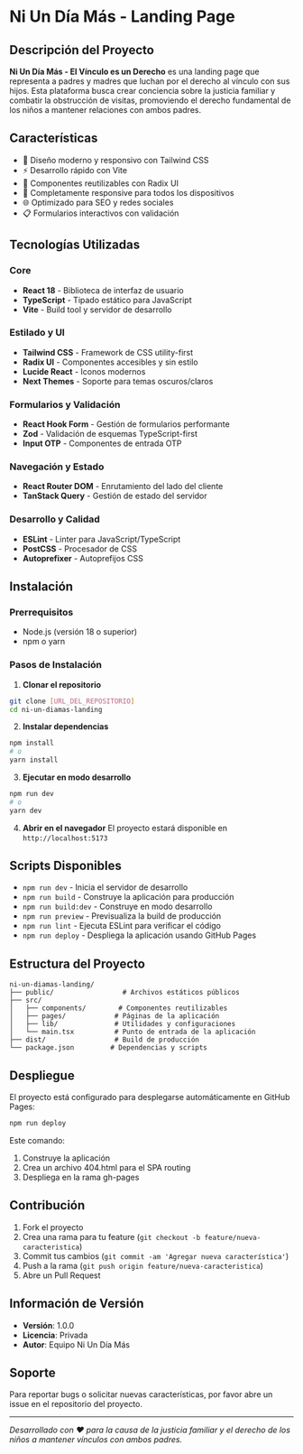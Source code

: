# Ni Un Día Más - Landing Page

## Descripción del Proyecto

**Ni Un Día Más - El Vínculo es un Derecho** es una landing page que representa a padres y madres que luchan por el derecho al vínculo con sus hijos. Esta plataforma busca crear conciencia sobre la justicia familiar y combatir la obstrucción de visitas, promoviendo el derecho fundamental de los niños a mantener relaciones con ambos padres.

## Características

- 🎨 Diseño moderno y responsivo con Tailwind CSS
- ⚡ Desarrollo rápido con Vite
- 🔧 Componentes reutilizables con Radix UI
- 📱 Completamente responsive para todos los dispositivos
- 🌐 Optimizado para SEO y redes sociales
- 📋 Formularios interactivos con validación

## Tecnologías Utilizadas

### Core
- **React 18** - Biblioteca de interfaz de usuario
- **TypeScript** - Tipado estático para JavaScript
- **Vite** - Build tool y servidor de desarrollo

### Estilado y UI
- **Tailwind CSS** - Framework de CSS utility-first
- **Radix UI** - Componentes accesibles y sin estilo
- **Lucide React** - Iconos modernos
- **Next Themes** - Soporte para temas oscuros/claros

### Formularios y Validación
- **React Hook Form** - Gestión de formularios performante
- **Zod** - Validación de esquemas TypeScript-first
- **Input OTP** - Componentes de entrada OTP

### Navegación y Estado
- **React Router DOM** - Enrutamiento del lado del cliente
- **TanStack Query** - Gestión de estado del servidor

### Desarrollo y Calidad
- **ESLint** - Linter para JavaScript/TypeScript
- **PostCSS** - Procesador de CSS
- **Autoprefixer** - Autoprefijos CSS

## Instalación

### Prerrequisitos
- Node.js (versión 18 o superior)
- npm o yarn

### Pasos de Instalación

1. **Clonar el repositorio**
```bash
git clone [URL_DEL_REPOSITORIO]
cd ni-un-diamas-landing
```

2. **Instalar dependencias**
```bash
npm install
# o
yarn install
```

3. **Ejecutar en modo desarrollo**
```bash
npm run dev
# o
yarn dev
```

4. **Abrir en el navegador**
El proyecto estará disponible en `http://localhost:5173`

## Scripts Disponibles

- `npm run dev` - Inicia el servidor de desarrollo
- `npm run build` - Construye la aplicación para producción
- `npm run build:dev` - Construye en modo desarrollo
- `npm run preview` - Previsualiza la build de producción
- `npm run lint` - Ejecuta ESLint para verificar el código
- `npm run deploy` - Despliega la aplicación usando GitHub Pages

## Estructura del Proyecto

```
ni-un-diamas-landing/
├── public/                 # Archivos estáticos públicos
├── src/
│   ├── components/        # Componentes reutilizables
│   ├── pages/            # Páginas de la aplicación
│   ├── lib/              # Utilidades y configuraciones
│   └── main.tsx          # Punto de entrada de la aplicación
├── dist/                 # Build de producción
└── package.json         # Dependencias y scripts
```

## Despliegue

El proyecto está configurado para desplegarse automáticamente en GitHub Pages:

```bash
npm run deploy
```

Este comando:
1. Construye la aplicación
2. Crea un archivo 404.html para el SPA routing
3. Despliega en la rama gh-pages

## Contribución

1. Fork el proyecto
2. Crea una rama para tu feature (`git checkout -b feature/nueva-caracteristica`)
3. Commit tus cambios (`git commit -am 'Agregar nueva característica'`)
4. Push a la rama (`git push origin feature/nueva-caracteristica`)
5. Abre un Pull Request

## Información de Versión

- **Versión**: 1.0.0
- **Licencia**: Privada
- **Autor**: Equipo Ni Un Día Más

## Soporte

Para reportar bugs o solicitar nuevas características, por favor abre un issue en el repositorio del proyecto.

---

*Desarrollado con ❤️ para la causa de la justicia familiar y el derecho de los niños a mantener vínculos con ambos padres.*
